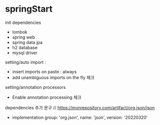 # springStart

init dependencies
- lombok
- spring web
- spring data jpa
- h2 database
- mysql driver

setting/auto import :
- insert imports on paste : always
- add unambiguous imports on the fly 체크

setting/annotation processors
- Enable annotation processing 체크

dependencies 추가 문구
// https://mvnrepository.com/artifact/org.json/json
- implementation group: 'org.json', name: 'json', version: '20220320'
